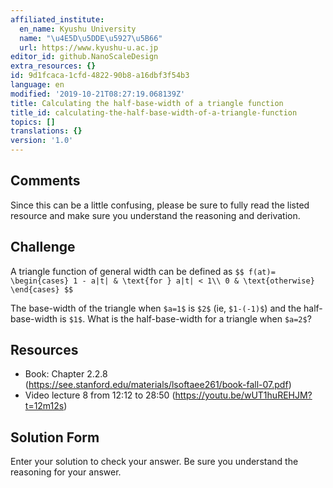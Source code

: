 ```yaml
---
affiliated_institute:
  en_name: Kyushu University
  name: "\u4E5D\u5DDE\u5927\u5B66"
  url: https://www.kyushu-u.ac.jp
editor_id: github.NanoScaleDesign
extra_resources: {}
id: 9d1fcaca-1cfd-4822-90b8-a16dbf3f54b3
language: en
modified: '2019-10-21T08:27:19.068139Z'
title: Calculating the half-base-width of a triangle function
title_id: calculating-the-half-base-width-of-a-triangle-function
topics: []
translations: {}
version: '1.0'
---
```


## Comments
Since this can be a little confusing, please be sure to fully read the listed resource and make sure you understand the reasoning and derivation.


## Challenge
A triangle function of general width can be defined as
`$$
    f(at)=
    \begin{cases}
        1 - a|t| & \text{for } a|t| < 1\\
        0 & \text{otherwise}
    \end{cases}
$$`

The base-width of the triangle when `$a=1$` is `$2$` (ie, `$1-(-1)$`) and the half-base-width is `$1$`. What is the half-base-width for a triangle when `$a=2$`?


## Resources
- Book: Chapter 2.2.8 (https://see.stanford.edu/materials/lsoftaee261/book-fall-07.pdf)
- Video lecture 8 from 12:12 to 28:50 (https://youtu.be/wUT1huREHJM?t=12m12s)


## Solution Form
Enter your solution to check your answer. Be sure you understand the reasoning for your answer.
